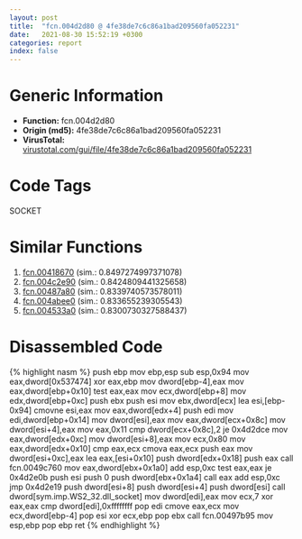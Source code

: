 ```yaml
---
layout: post
title:  "fcn.004d2d80 @ 4fe38de7c6c86a1bad209560fa052231"
date:   2021-08-30 15:52:19 +0300
categories: report
index: false
---
```


# Generic Information
- **Function:** fcn.004d2d80
- **Origin (md5):** 4fe38de7c6c86a1bad209560fa052231
- **VirusTotal:** [virustotal.com/gui/file/4fe38de7c6c86a1bad209560fa052231][virustotal_ref]

# Code Tags
<span class="tag" id="SOCKET">SOCKET</span>


# Similar Functions

1. [fcn.00418670][similar_1_ref] (sim.: 0.8497274997371078)
2. [fcn.004c2e90][similar_2_ref] (sim.: 0.8424809441325658)
3. [fcn.00487a80][similar_3_ref] (sim.: 0.8339740573578011)
4. [fcn.004abee0][similar_4_ref] (sim.: 0.833655239305543)
5. [fcn.004533a0][similar_5_ref] (sim.: 0.8300730327588437)


# Disassembled Code

{% highlight nasm %}
push ebp
mov ebp,esp
sub esp,0x94
mov eax,dword[0x537474]
xor eax,ebp
mov dword[ebp-4],eax
mov eax,dword[ebp+0x10]
test eax,eax
mov ecx,dword[ebp+8]
mov edx,dword[ebp+0xc]
push ebx
push esi
mov ebx,dword[ecx]
lea esi,[ebp-0x94]
cmovne esi,eax
mov eax,dword[edx+4]
push edi
mov edi,dword[ebp+0x14]
mov dword[esi],eax
mov eax,dword[ecx+0x8c]
mov dword[esi+4],eax
mov eax,0x11
cmp dword[ecx+0x8c],2
je 0x4d2dce
mov eax,dword[edx+0xc]
mov dword[esi+8],eax
mov ecx,0x80
mov eax,dword[edx+0x10]
cmp eax,ecx
cmova eax,ecx
push eax
mov dword[esi+0xc],eax
lea eax,[esi+0x10]
push dword[edx+0x18]
push eax
call fcn.0049c760
mov eax,dword[ebx+0x1a0]
add esp,0xc
test eax,eax
je 0x4d2e0b
push esi
push 0
push dword[ebx+0x1a4]
call eax
add esp,0xc
jmp 0x4d2e19
push dword[esi+8]
push dword[esi+4]
push dword[esi]
call dword[sym.imp.WS2_32.dll_socket]
mov dword[edi],eax
mov ecx,7
xor eax,eax
cmp dword[edi],0xffffffff
pop edi
cmove eax,ecx
mov ecx,dword[ebp-4]
pop esi
xor ecx,ebp
pop ebx
call fcn.00497b95
mov esp,ebp
pop ebp
ret 
{% endhighlight %}


[similar_1_ref]: /report/fcn.00418670@e2ba7f10eb234338a49853c34d7d9c56
[similar_2_ref]: /report/fcn.004c2e90@279a61b1e76da49531f1f16fd1102a2d
[similar_3_ref]: /report/fcn.00487a80@be7fba7cc724acf4ae2900d99e0fc9c3
[similar_4_ref]: /report/fcn.004abee0@1160595edb203a63cb2ca3ce2ff04f47
[similar_5_ref]: /report/fcn.004533a0@289859175c221b107317af7727d26c17
[virustotal_ref]: https://www.virustotal.com/gui/file/4fe38de7c6c86a1bad209560fa052231
